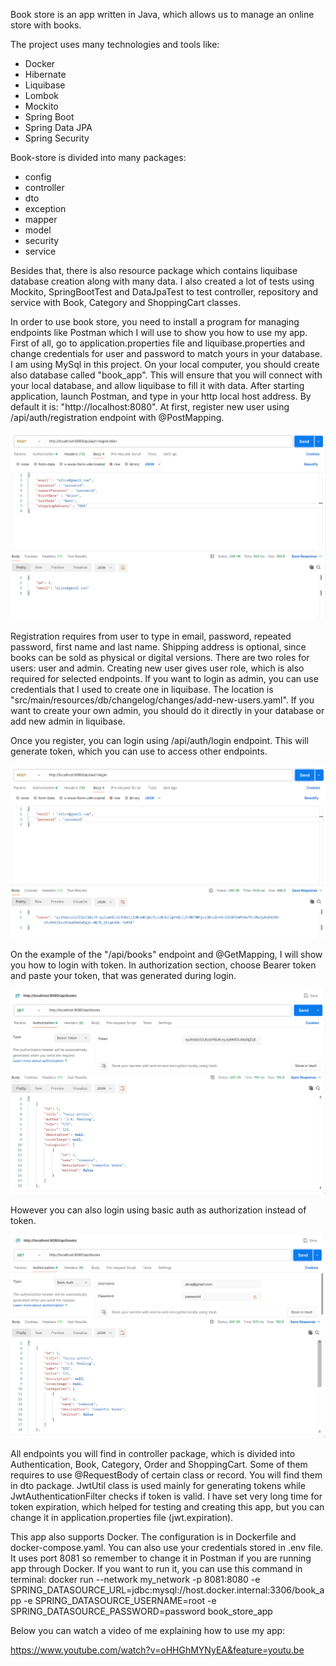 Book store is an app written in Java, which allows us to manage an online store with books.

The project uses many technologies and tools like:
- Docker
- Hibernate
- Liquibase
- Lombok
- Mockito
- Spring Boot
- Spring Data JPA
- Spring Security

Book-store is divided into many packages:
- config
- controller
- dto
- exception
- mapper
- model
- security
- service

Besides that, there is also resource package which contains liquibase database creation along with many data. I also created a lot of tests using
Mockito, SpringBootTest and DataJpaTest to test controller, repository and service with Book, Category and ShoppingCart classes.

In order to use book store, you need to install a program for managing endpoints like Postman which I will use to show you how to use my app.
First of all, go to application.properties file and liquibase.properties and change credentials for user and password to match
yours in your database. I am using MySql in this project. On your local computer, you should create also database called
"book_app". This will ensure that you will connect with your local database, and allow liquibase to fill it with data.
After starting application, launch Postman, and type in your http local host address. By default it is: "http://localhost:8080". 
At first, register new user using /api/auth/registration endpoint with @PostMapping. 

![registration.png](images/registration.png)

Registration requires from user to type in email, password, repeated password, first name and last name. Shipping address
is optional, since books can be sold as physical or digital versions. There are two roles for users: user and admin. 
Creating new user gives user role, which is also required for selected endpoints. If you want to login as admin, you can
use credentials that I used to create one in liquibase. The location is "src/main/resources/db/changelog/changes/add-new-users.yaml". 
If you want to create your own admin, you should do it directly in your database or add new admin in liquibase. 

Once you register, you can login using /api/auth/login endpoint. This will generate token, which you can use
to access other endpoints.

![login.png](images/login.png)

On the example of the "/api/books" endpoint and @GetMapping, I will show you how to login with token. In authorization
section, choose Bearer token and paste your token, that was generated during login. 

![login token.png](images/login%20token.png)

However you can also login using basic auth as authorization instead of token. 

![login basic auth.png](images/login%20basic%20auth.png)

All endpoints you will find in controller package, which is divided into Authentication, Book, Category, Order and
ShoppingCart. Some of them requires to use @RequestBody of certain class or record. You will find them in dto package.
JwtUtil class is used mainly for generating tokens while JwtAuthenticationFilter checks if token is valid. I have set 
very long time for token expiration, which helped for testing and creating this app, but you can change it in application.properties file (jwt.expiration).

This app also supports Docker. The configuration is in Dockerfile and docker-compose.yaml. You can also use your credentials stored in .env file. 
It uses port 8081 so remember to change it in Postman if you are running app through Docker. 
If you want to run it, you can use this command in terminal:
docker run --network my_network -p 8081:8080 -e SPRING_DATASOURCE_URL=jdbc:mysql://host.docker.internal:3306/book_app -e SPRING_DATASOURCE_USERNAME=root -e SPRING_DATASOURCE_PASSWORD=password book_store_app 

Below you can watch a video of me explaining how to use my app:

https://www.youtube.com/watch?v=oHHGhMYNyEA&feature=youtu.be
